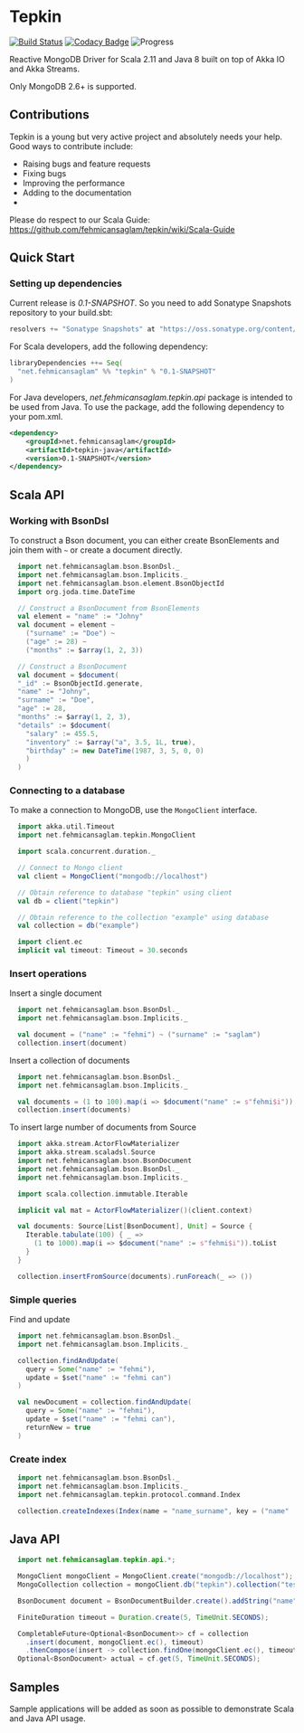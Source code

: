 # Tepkin

[![Build Status](https://travis-ci.org/fehmicansaglam/tepkin.svg?branch=master)](https://travis-ci.org/fehmicansaglam/tepkin)
[![Codacy Badge](https://www.codacy.com/project/badge/d5039668605d44fea3adf2302e7e6c31)](https://www.codacy.com/public/fehmicansaglam/tepkin)
![Progress](http://progressed.io/bar/75?title=0.1)

Reactive MongoDB Driver for Scala 2.11 and Java 8 built on top of Akka IO and Akka Streams.

Only MongoDB 2.6+ is supported.

## Contributions
Tepkin is a young but very active project and absolutely needs your help. Good ways to contribute include:

* Raising bugs and feature requests
* Fixing bugs
* Improving the performance
* Adding to the documentation
* 

Please do respect to our Scala Guide: https://github.com/fehmicansaglam/tepkin/wiki/Scala-Guide

## Quick Start

### Setting up dependencies

Current release is *0.1-SNAPSHOT*. So you need to add Sonatype Snapshots repository to your build.sbt:

```scala
resolvers += "Sonatype Snapshots" at "https://oss.sonatype.org/content/repositories/snapshots/"
```

For Scala developers, add the following dependency:
```scala
libraryDependencies ++= Seq(
  "net.fehmicansaglam" %% "tepkin" % "0.1-SNAPSHOT"
)
```
For Java developers, _net.fehmicansaglam.tepkin.api_ package is intended to be used from Java. To use the package, add the following dependency to your pom.xml.

```xml
<dependency>
	<groupId>net.fehmicansaglam</groupId>
	<artifactId>tepkin-java</artifactId>
	<version>0.1-SNAPSHOT</version>
</dependency>
```

## Scala API

### Working with BsonDsl

To construct a Bson document, you can either create BsonElements and join them with `~` or create a document directly.

```scala
  import net.fehmicansaglam.bson.BsonDsl._
  import net.fehmicansaglam.bson.Implicits._
  import net.fehmicansaglam.bson.element.BsonObjectId
  import org.joda.time.DateTime

  // Construct a BsonDocument from BsonElements
  val element = "name" := "Johny"
  val document = element ~
    ("surname" := "Doe") ~
    ("age" := 28) ~
    ("months" := $array(1, 2, 3))

  // Construct a BsonDocument
  val document = $document(
  "_id" := BsonObjectId.generate,
  "name" := "Johny",
  "surname" := "Doe",
  "age" := 28,
  "months" := $array(1, 2, 3),
  "details" := $document(
    "salary" := 455.5,
    "inventory" := $array("a", 3.5, 1L, true),
    "birthday" := new DateTime(1987, 3, 5, 0, 0)
    )
  )

```

### Connecting to a database

To make a connection to MongoDB, use the <code>MongoClient</code> interface.

```scala
  import akka.util.Timeout
  import net.fehmicansaglam.tepkin.MongoClient

  import scala.concurrent.duration._

  // Connect to Mongo client
  val client = MongoClient("mongodb://localhost")

  // Obtain reference to database "tepkin" using client
  val db = client("tepkin")

  // Obtain reference to the collection "example" using database
  val collection = db("example")

  import client.ec
  implicit val timeout: Timeout = 30.seconds
```

### Insert operations

Insert a single document

```scala
  import net.fehmicansaglam.bson.BsonDsl._
  import net.fehmicansaglam.bson.Implicits._

  val document = ("name" := "fehmi") ~ ("surname" := "saglam")
  collection.insert(document)
```
Insert a collection of documents

```scala
  import net.fehmicansaglam.bson.BsonDsl._
  import net.fehmicansaglam.bson.Implicits._

  val documents = (1 to 100).map(i => $document("name" := s"fehmi$i"))
  collection.insert(documents)
```
To insert large number of documents from Source

```scala
  import akka.stream.ActorFlowMaterializer
  import akka.stream.scaladsl.Source
  import net.fehmicansaglam.bson.BsonDocument
  import net.fehmicansaglam.bson.BsonDsl._
  import net.fehmicansaglam.bson.Implicits._

  import scala.collection.immutable.Iterable

  implicit val mat = ActorFlowMaterializer()(client.context)

  val documents: Source[List[BsonDocument], Unit] = Source {
    Iterable.tabulate(100) { _ =>
      (1 to 1000).map(i => $document("name" := s"fehmi$i")).toList
    }
  }

  collection.insertFromSource(documents).runForeach(_ => ())
```
### Simple queries

Find and update
```scala
  import net.fehmicansaglam.bson.BsonDsl._
  import net.fehmicansaglam.bson.Implicits._

  collection.findAndUpdate(
    query = Some("name" := "fehmi"),
    update = $set("name" := "fehmi can")
  )

  val newDocument = collection.findAndUpdate(
    query = Some("name" := "fehmi"),
    update = $set("name" := "fehmi can"),
    returnNew = true
  )
```

### Create index
```scala
  import net.fehmicansaglam.bson.BsonDsl._
  import net.fehmicansaglam.bson.Implicits._
  import net.fehmicansaglam.tepkin.protocol.command.Index

  collection.createIndexes(Index(name = "name_surname", key = ("name" := 1) ~ ("surname" := 1)))
```

## Java API

```java
  import net.fehmicansaglam.tepkin.api.*;

  MongoClient mongoClient = MongoClient.create("mongodb://localhost");
  MongoCollection collection = mongoClient.db("tepkin").collection("test");

  BsonDocument document = BsonDocumentBuilder.create().addString("name", "fehmi").build();

  FiniteDuration timeout = Duration.create(5, TimeUnit.SECONDS);

  CompletableFuture<Optional<BsonDocument>> cf = collection
    .insert(document, mongoClient.ec(), timeout)
    .thenCompose(insert -> collection.findOne(mongoClient.ec(), timeout));
  Optional<BsonDocument> actual = cf.get(5, TimeUnit.SECONDS);
```
## Samples
Sample applications will be added as soon as possible to demonstrate Scala and Java API usage.
